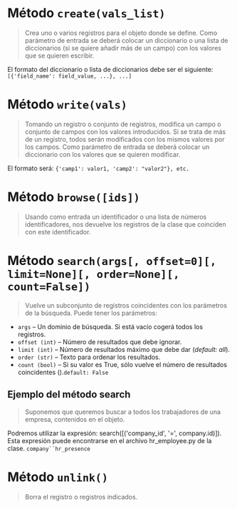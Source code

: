 # Método `create(vals_list)`

> Crea uno o varios registros para el objeto donde se define. Como parámetro de entrada se deberá colocar un diccionario o una lista de diccionarios (si se quiere añadir más de un campo) con los valores que se quieren escribir.

El formato del diccionario o lista de diccionarios debe ser el siguiente: 
`[{'field_name': field_value, ...}, ...]`

# Método `write(vals)`

> Tomando un registro o conjunto de registros, modifica un campo o conjunto de campos con los valores introducidos. Si se trata de más de un registro, todos serán modificados con los mismos valores por los campos. Como parámetro de entrada se deberá colocar un diccionario con los valores que se quieren modificar. 

El formato será:
`{'camp1': valor1, 'camp2': "valor2"}, etc.`

# Método `browse([ids])`

> Usando como entrada un identificador o una lista de números identificadores, nos devuelve los registros de la clase que coinciden con este identificador.


# Método `search(args[, offset=0][, limit=None][, order=None][, count=False])`

> Vuelve un subconjunto de registros coincidentes con los parámetros de la búsqueda. Puede tener los parámetros:

- `args` – Un dominio de búsqueda. Si está vacío cogerá todos los registros.
- `offset (int)` – Número de resultados que debe ignorar.
- `limit (int)` – Número de resultados máximo que debe dar (_default: all_).
- `order (str)` – Texto para ordenar los resultados.
- `count (bool)` – Si su valor es True, sólo vuelve el número de resultados coincidentes ().`default: False`

## Ejemplo del método search

> Suponemos que queremos buscar a todos los trabajadores de una empresa, contenidos en el objeto.

Podremos utilizar la expresión: search([('company_id', '=', company.id)]).  
Esta expresión puede encontrarse en el archivo hr_employee.py de la clase. `company``hr_presence`

# Método `unlink()`

> Borra el registro o registros indicados.